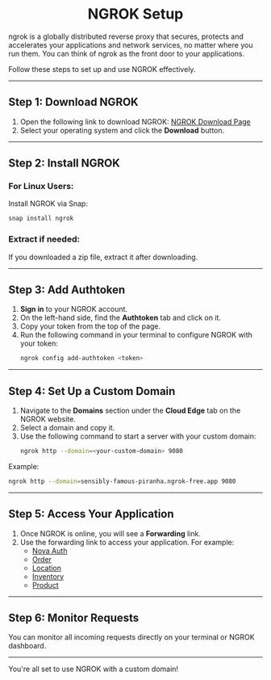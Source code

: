 <h1 align="center">NGROK Setup</h1>

ngrok is a globally distributed reverse proxy that secures, protects and accelerates your applications and network services, no matter where you run them. You can think of ngrok as the front door to your applications.


Follow these steps to set up and use NGROK effectively.

---

## Step 1: Download NGROK

1. Open the following link to download NGROK:  [NGROK Download Page](https://ngrok.com/download)
2. Select your operating system and click the **Download** button.

---

## Step 2: Install NGROK

### For Linux Users:
Install NGROK via Snap:  
```bash
snap install ngrok
```

### Extract if needed:
If you downloaded a zip file, extract it after downloading.

---

## Step 3: Add Authtoken

1. **Sign in** to your NGROK account.
2. On the left-hand side, find the **Authtoken** tab and click on it.
3. Copy your token from the top of the page.
4. Run the following command in your terminal to configure NGROK with your token:  
   ```bash
   ngrok config add-authtoken <token>
   ```

---

## Step 4: Set Up a Custom Domain

1. Navigate to the **Domains** section under the **Cloud Edge** tab on the NGROK website.
2. Select a domain and copy it.
3. Use the following command to start a server with your custom domain:  
   ```bash
   ngrok http --domain=<your-custom-domain> 9080
   ```

Example:  
```bash
ngrok http --domain=sensibly-famous-piranha.ngrok-free.app 9080
```

---

## Step 5: Access Your Application

1. Once NGROK is online, you will see a **Forwarding** link.
2. Use the forwarding link to access your application. For example:  
   - [Nova Auth](https://sensibly-famous-piranha.ngrok-free.app/nova_auth/)  
   - [Order](https://sensibly-famous-piranha.ngrok-free.app/order/)  
   - [Location](https://sensibly-famous-piranha.ngrok-free.app/location/)  
   - [Inventory](https://sensibly-famous-piranha.ngrok-free.app/inventory/)  
   - [Product](https://sensibly-famous-piranha.ngrok-free.app/product/)  

---

## Step 6: Monitor Requests

You can monitor all incoming requests directly on your terminal or NGROK dashboard.

---

You're all set to use NGROK with a custom domain!

